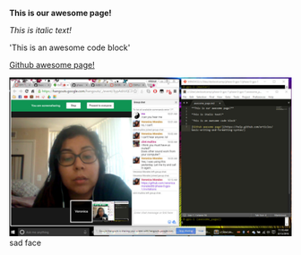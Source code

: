 **This is our awesome page!**

*This is italic text!*

'This is an awesome code block'

[Github awesome page!](https://help.github.com/articles/basic-writing-and-formatting-syntax/)

![Team Challenge!](teamchallenge.jpg)
sad face
